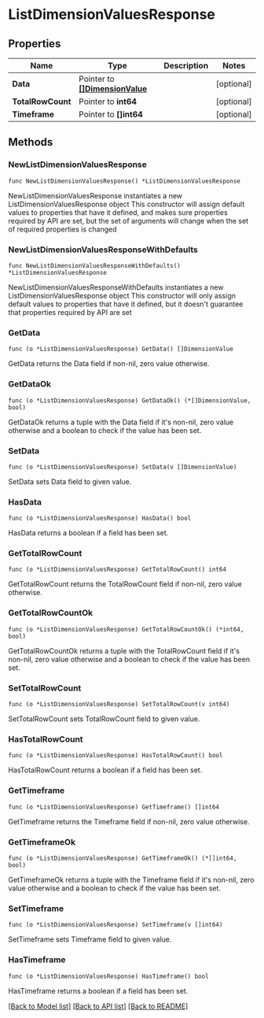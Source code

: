 # ListDimensionValuesResponse

## Properties

Name | Type | Description | Notes
------------ | ------------- | ------------- | -------------
**Data** | Pointer to [**[]DimensionValue**](DimensionValue.md) |  | [optional] 
**TotalRowCount** | Pointer to **int64** |  | [optional] 
**Timeframe** | Pointer to **[]int64** |  | [optional] 

## Methods

### NewListDimensionValuesResponse

`func NewListDimensionValuesResponse() *ListDimensionValuesResponse`

NewListDimensionValuesResponse instantiates a new ListDimensionValuesResponse object
This constructor will assign default values to properties that have it defined,
and makes sure properties required by API are set, but the set of arguments
will change when the set of required properties is changed

### NewListDimensionValuesResponseWithDefaults

`func NewListDimensionValuesResponseWithDefaults() *ListDimensionValuesResponse`

NewListDimensionValuesResponseWithDefaults instantiates a new ListDimensionValuesResponse object
This constructor will only assign default values to properties that have it defined,
but it doesn't guarantee that properties required by API are set

### GetData

`func (o *ListDimensionValuesResponse) GetData() []DimensionValue`

GetData returns the Data field if non-nil, zero value otherwise.

### GetDataOk

`func (o *ListDimensionValuesResponse) GetDataOk() (*[]DimensionValue, bool)`

GetDataOk returns a tuple with the Data field if it's non-nil, zero value otherwise
and a boolean to check if the value has been set.

### SetData

`func (o *ListDimensionValuesResponse) SetData(v []DimensionValue)`

SetData sets Data field to given value.

### HasData

`func (o *ListDimensionValuesResponse) HasData() bool`

HasData returns a boolean if a field has been set.

### GetTotalRowCount

`func (o *ListDimensionValuesResponse) GetTotalRowCount() int64`

GetTotalRowCount returns the TotalRowCount field if non-nil, zero value otherwise.

### GetTotalRowCountOk

`func (o *ListDimensionValuesResponse) GetTotalRowCountOk() (*int64, bool)`

GetTotalRowCountOk returns a tuple with the TotalRowCount field if it's non-nil, zero value otherwise
and a boolean to check if the value has been set.

### SetTotalRowCount

`func (o *ListDimensionValuesResponse) SetTotalRowCount(v int64)`

SetTotalRowCount sets TotalRowCount field to given value.

### HasTotalRowCount

`func (o *ListDimensionValuesResponse) HasTotalRowCount() bool`

HasTotalRowCount returns a boolean if a field has been set.

### GetTimeframe

`func (o *ListDimensionValuesResponse) GetTimeframe() []int64`

GetTimeframe returns the Timeframe field if non-nil, zero value otherwise.

### GetTimeframeOk

`func (o *ListDimensionValuesResponse) GetTimeframeOk() (*[]int64, bool)`

GetTimeframeOk returns a tuple with the Timeframe field if it's non-nil, zero value otherwise
and a boolean to check if the value has been set.

### SetTimeframe

`func (o *ListDimensionValuesResponse) SetTimeframe(v []int64)`

SetTimeframe sets Timeframe field to given value.

### HasTimeframe

`func (o *ListDimensionValuesResponse) HasTimeframe() bool`

HasTimeframe returns a boolean if a field has been set.


[[Back to Model list]](../README.md#documentation-for-models) [[Back to API list]](../README.md#documentation-for-api-endpoints) [[Back to README]](../README.md)



